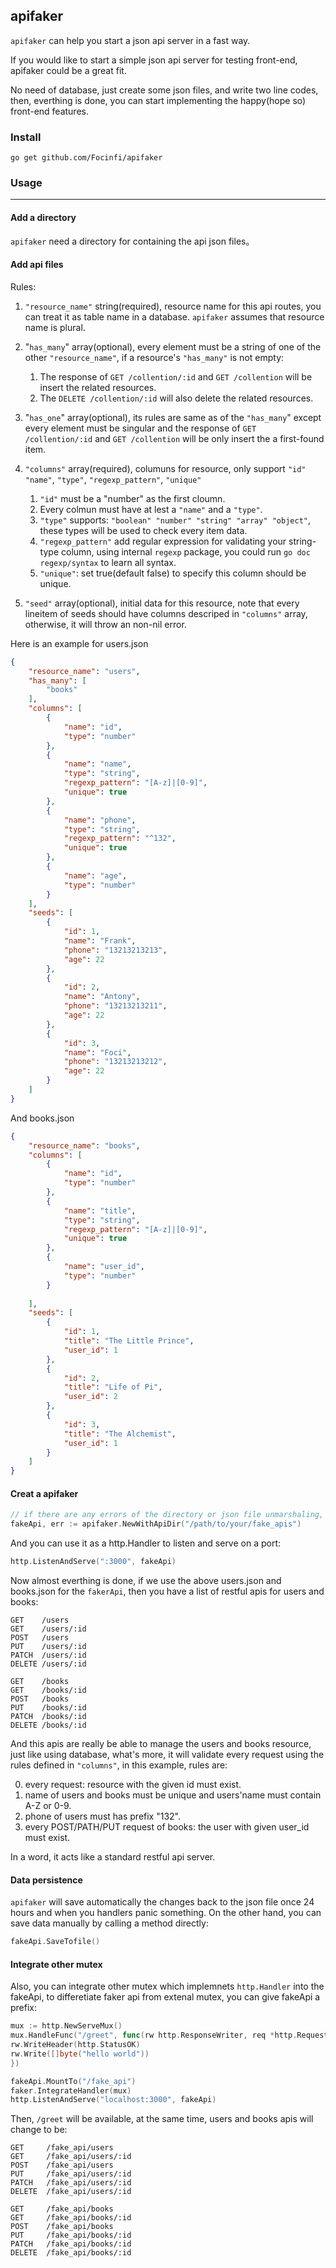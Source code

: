 ## apifaker

`apifaker` can help you start a json api server in a fast way.

If you would like to start a simple json api server for testing front-end, apifaker could be a great fit.

No need of database, just create some json files, and write two line codes, then, everthing is done, you can start implementing the happy(hope so) front-end features.

### Install
`go get github.com/Focinfi/apifaker`

### Usage
----
#### Add a directory

`apifaker` need a directory for containing the api json files。

#### Add api files

Rules:

1. `"resource_name"` string(required), resource name for this api routes, you can treat it as table name in a database. `apifaker` assumes that resource name is plural.

1. "`has_many`" array(optional), every element must be a string of one of the other `"resource_name"`, if a resource's `"has_many"` is not empty:
    1. The response of `GET /collention/:id` and `GET /collention` will be insert the related resources.
    2. The `DELETE /collention/:id` will also delete the related resources.

1. "`has_one`" array(optional), its rules are same as of the `"has_many`" except every element must be singular and the response of `GET /collention/:id` and `GET /collention` will be only insert the a first-found item.

1. `"columns"` array(required), columuns for resource, only support `"id" "name"`, `"type"`, `"regexp_pattern"`, `"unique"`
    1. `"id"` must be a "number" as the first cloumn.
    1. Every colmun must have at lest a `"name"` and a `"type"`.
    3. `"type"` supports: `"boolean" "number" "string" "array" "object"`, these types will be used to check every item data.
    4. `"regexp_pattern"` add regular expression for validating your string-type column, using internal `regexp` package, you could run `go doc regexp/syntax` to learn all syntax.
    5. `"unique"`: set true(default false) to specify this column should be unique.

1. `"seed"` array(optional), initial data for this resource, note that every lineitem of seeds should have columns descriped in `"columns"` array, otherwise, it will throw an non-nil error.

Here is an example for users.json

```json
{
    "resource_name": "users",
    "has_many": [
        "books"
    ],
    "columns": [
        {
            "name": "id",
            "type": "number"
        },
        {
            "name": "name",
            "type": "string",
            "regexp_pattern": "[A-z]|[0-9]",
            "unique": true
        },
        {
            "name": "phone",
            "type": "string",
            "regexp_pattern": "^132",
            "unique": true
        },
        {
            "name": "age",
            "type": "number"
        }
    ],
    "seeds": [
        {
            "id": 1,
            "name": "Frank",
            "phone": "13213213213",
            "age": 22
        },
        {
            "id": 2,
            "name": "Antony",
            "phone": "13213213211",
            "age": 22
        },
        {
            "id": 3,
            "name": "Foci",
            "phone": "13213213212",
            "age": 22
        }
    ]
}
```

And books.json

```json
{
    "resource_name": "books",
    "columns": [
        {
            "name": "id",
            "type": "number"
        },
        {
            "name": "title",
            "type": "string",
            "regexp_pattern": "[A-z]|[0-9]",
            "unique": true
        },
        {
            "name": "user_id",
            "type": "number"
        }
        
    ],
    "seeds": [
        {
            "id": 1,
            "title": "The Little Prince",
            "user_id": 1
        },
        {
            "id": 2,
            "title": "Life of Pi",
            "user_id": 2
        },
        {
            "id": 3,
            "title": "The Alchemist",
            "user_id": 1
        }
    ]
}
```

#### Creat a apifaker

```go
// if there are any errors of the directory or json file unmarshaling, err will not be nil
fakeApi, err := apifaker.NewWithApiDir("/path/to/your/fake_apis")
```

And you can use it as a http.Handler to listen and serve on a port:

```go
http.ListenAndServe(":3000", fakeApi)
```

Now almost everthing is done, if we use the above users.json and books.json for the `fakerApi`, then you have a list of restful apis for users and books:

```shell
GET    /users                   
GET    /users/:id               
POST   /users                   
PUT    /users/:id               
PATCH  /users/:id               
DELETE /users/:id

GET    /books                   
GET    /books/:id               
POST   /books                   
PUT    /books/:id               
PATCH  /books/:id               
DELETE /books/:id
```

And this apis are really be able to manage the users and books resource, just like using database, what's more, it will validate every request using the rules defined in `"columns"`, in this example, rules are:

0. every request: resource with the given id must exist.
1. name of users and books must be unique and users'name must contain A-Z or 0-9.
2. phone of users must has prefix "132".
3. every POST/PATH/PUT request of books: the user with given user_id must exist.

In a word, it acts like a standard restful api server.

#### Data persistence

`apifaker` will save automatically the changes back to the json file once 24 hours and when you handlers panic something. On the other hand, you can save data manually by calling a method directly:

```go
fakeApi.SaveTofile()
```

#### Integrate other mutex

Also, you can integrate other mutex which implemnets `http.Handler` into the fakeApi, to differetiate faker api from extenal mutex, you can give fakeApi a prefix:

```go
mux := http.NewServeMux()
mux.HandleFunc("/greet", func(rw http.ResponseWriter, req *http.Request) {
rw.WriteHeader(http.StatusOK)
rw.Write([]byte("hello world"))
})

fakeApi.MountTo("/fake_api")
faker.IntegrateHandler(mux)
http.ListenAndServe("localhost:3000", fakeApi)
```

Then, `/greet` will be available, at the same time, users and books apis will change to be: 

```shell
GET     /fake_api/users                   
GET     /fake_api/users/:id               
POST    /fake_api/users                   
PUT     /fake_api/users/:id               
PATCH   /fake_api/users/:id               
DELETE  /fake_api/users/:id

GET     /fake_api/books                   
GET     /fake_api/books/:id               
POST    /fake_api/books                   
PUT     /fake_api/books/:id               
PATCH   /fake_api/books/:id               
DELETE  /fake_api/books/:id
```
